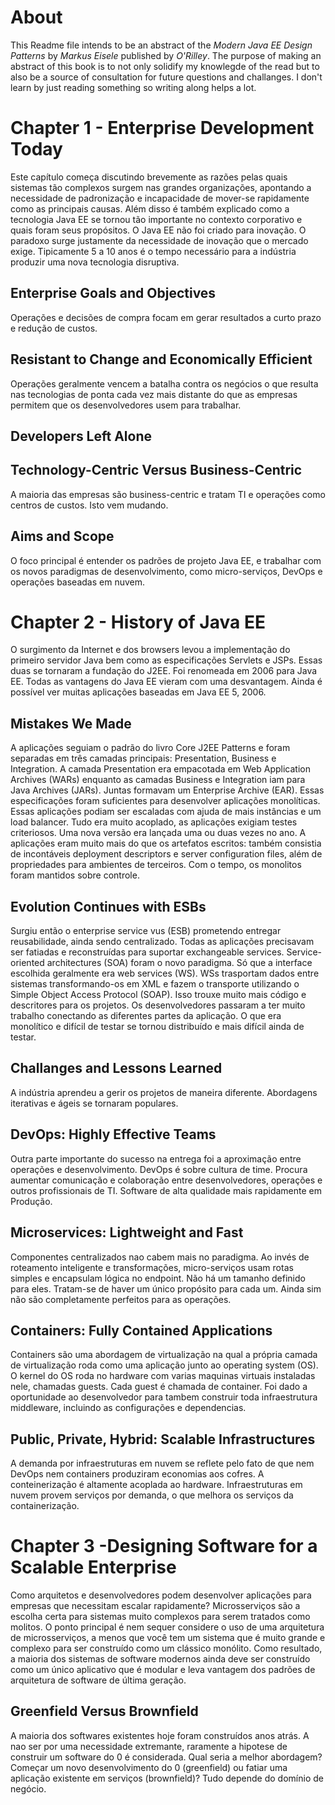 # About

This Readme file intends to be an abstract of the *Modern Java EE Design Patterns* by *Markus Eisele* published by *O'Rilley*. The purpose of making an abstract of this book is to not only solidify my knowlegde of the read but to also be a source of consultation for future questions and challanges. I don't learn by just reading something so writing along helps a lot. 

# Chapter 1 - Enterprise Development Today

Este capítulo começa discutindo brevemente as razões pelas quais sistemas tão complexos surgem nas grandes organizações, apontando a necessidade de padronização e incapacidade de mover-se rapidamente como as principais causas. Além disso é também explicado como a tecnologia Java EE se tornou tão importante no contexto corporativo e quais foram seus propósitos. O Java EE não foi criado para inovação. O paradoxo surge justamente da necessidade de inovação que o mercado exige. Tipicamente 5 a 10 anos é o tempo necessário para a indústria produzir uma nova tecnologia disruptiva.

## Enterprise Goals and Objectives

Operações e decisões de compra focam em gerar resultados a curto prazo e redução de custos.

## Resistant to Change and Economically Efficient

Operações geralmente vencem a batalha contra os negócios o que resulta nas tecnologias de ponta cada vez mais distante do que as empresas permitem que os desenvolvedores usem para trabalhar.

## Developers Left Alone

## Technology-Centric Versus Business-Centric

A maioria das empresas são business-centric e tratam TI e operações como centros de custos. Isto vem mudando.

## Aims and Scope

O foco principal é entender os padrões de projeto Java EE, e trabalhar com os novos paradigmas de desenvolvimento, como micro-serviços, DevOps e operações baseadas em nuvem.

# Chapter 2 - History of Java EE

O surgimento da Internet e dos browsers levou a implementação do primeiro servidor Java bem como as especificações  Servlets e JSPs. Essas duas se tornaram a fundação do J2EE. Foi renomeada em 2006 para Java EE. Todas as vantagens do Java EE vieram com uma desvantagem. Ainda é possível ver muitas aplicações baseadas em Java EE 5, 2006.

## Mistakes We Made

A aplicações seguiam o padrão do livro Core J2EE Patterns e foram separadas em três camadas principais: Presentation, Business e Integration. A camada Presentation era empacotada em Web Application Archives (WARs) enquanto as camadas Business e Integration iam para Java Archives (JARs). Juntas formavam um Enterprise Archive (EAR). 
Essas especificações foram suficientes para desenvolver aplicações monolíticas. Essas aplicações podiam ser escaladas com ajuda de mais instâncias e um load balancer.
Tudo era muito acoplado, as aplicações exigiam testes criteriosos. Uma nova versão era lançada uma ou duas vezes no ano. A aplicações eram muito mais do que os artefatos escritos: também consistia de incontáveis deployment descriptors e server configuration files, além de propriedades para ambientes de terceiros.
Com o tempo, os monolitos foram mantidos sobre controle.

## Evolution Continues with ESBs

Surgiu então o enterprise service vus (ESB) prometendo entregar reusabilidade, ainda sendo centralizado. Todas as aplicações precisavam ser fatiadas e reconstruídas para suportar exchangeable services. Service-oriented architectures (SOA) foram o novo paradigma. Só que a interface escolhida geralmente era web services (WS). WSs trasportam dados entre sistemas transformando-os em XML e fazem o transporte utilizando o Simple Object Access Protocol (SOAP). Isso trouxe muito mais código e descritores para os projetos.
Os desenvolvedores passaram a ter muito trabalho conectando as diferentes partes da aplicação.
O que era monolítico e difícil de testar se tornou distribuído e mais difícil ainda de testar.

## Challanges and Lessons Learned

A indústria aprendeu a gerir os projetos de maneira diferente. Abordagens iterativas e ágeis se tornaram populares.

## DevOps: Highly Effective Teams

Outra parte importante do sucesso na entrega foi a aproximação entre operações e desenvolvimento. DevOps é sobre cultura de time. Procura aumentar comunicação e colaboração entre desenvolvedores, operações e outros profissionais de TI. Software de alta qualidade mais rapidamente em Produção.

## Microservices: Lightweight and Fast

Componentes centralizados nao cabem mais no paradigma. Ao invés de roteamento inteligente e transformações, micro-serviços usam rotas simples e encapsulam lógica no endpoint. Não há um tamanho definido para eles. Tratam-se de haver um único propósito para cada um. Ainda sim não são completamente perfeitos para as operações. 

## Containers: Fully Contained Applications

Containers são uma abordagem de virtualização na qual a própria camada de virtualização roda como uma aplicação junto ao operating system (OS). O kernel do OS roda no hardware com varias maquinas virtuais instaladas nele, chamadas guests. Cada guest é chamada de container. Foi dado a oportunidade ao desenvolvedor para tambem construir toda infraestrutura middleware, incluindo as configurações e dependencias. 

## Public, Private, Hybrid: Scalable Infrastructures

A demanda por infraestruturas em nuvem se reflete pelo fato de que nem DevOps nem containers produziram economias aos cofres. A conteinerização é altamente acoplada ao hardware. Infraestruturas em nuvem provem serviços por demanda, o que melhora os serviços da containerização.

# Chapter 3 -Designing Software for a Scalable Enterprise

Como arquitetos e desenvolvedores podem desenvolver aplicações para empresas que necessitam escalar rapidamente? Microsserviços são a escolha certa para sistemas muito complexos para serem tratados como molitos. O ponto principal é nem sequer considere o uso de uma arquitetura de microsserviços, a menos que você tem um sistema que é muito grande e complexo para ser construído como um clássico monólito. Como resultado, a maioria dos sistemas de software modernos ainda deve ser construído como um único aplicativo que é modular e leva vantagem dos padrões de arquitetura de software de última geração.

## Greenfield Versus Brownfield

A maioria dos softwares existentes hoje foram construídos anos atrás. A nao ser por uma necessidade extremante, raramente a hipotese de construir um software do 0 é considerada. Qual seria a melhor abordagem? Começar um novo desenvolvimento do 0 (greenfield) ou fatiar uma aplicação existente em serviços (brownfield)? Tudo depende do domínio de negócio.

